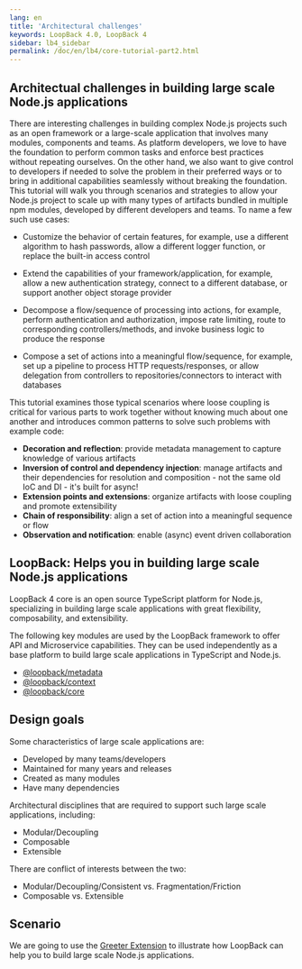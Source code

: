 ```yaml
---
lang: en
title: 'Architectural challenges'
keywords: LoopBack 4.0, LoopBack 4
sidebar: lb4_sidebar
permalink: /doc/en/lb4/core-tutorial-part2.html
---
```


## Architectual challenges in building large scale Node.js applications

There are interesting challenges in building complex Node.js projects such as an
open framework or a large-scale application that involves many modules,
components and teams. As platform developers, we love to have the foundation to
perform common tasks and enforce best practices without repeating ourselves. On
the other hand, we also want to give control to developers if needed to solve
the problem in their preferred ways or to bring in additional capabilities
seamlessly without breaking the foundation. This tutorial will walk you through
scenarios and strategies to allow your Node.js project to scale up with many
types of artifacts bundled in multiple npm modules, developed by different
developers and teams. To name a few such use cases:

- Customize the behavior of certain features, for example, use a different
  algorithm to hash passwords, allow a different logger function, or replace the
  built-in access control

- Extend the capabilities of your framework/application, for example, allow a
  new authentication strategy, connect to a different database, or support
  another object storage provider

- Decompose a flow/sequence of processing into actions, for example, perform
  authentication and authorization, impose rate limiting, route to corresponding
  controllers/methods, and invoke business logic to produce the response

- Compose a set of actions into a meaningful flow/sequence, for example, set up
  a pipeline to process HTTP requests/responses, or allow delegation from
  controllers to repositories/connectors to interact with databases

This tutorial examines those typical scenarios where loose coupling is critical
for various parts to work together without knowing much about one another and
introduces common patterns to solve such problems with example code:

- **Decoration and reflection**: provide metadata management to capture
  knowledge of various artifacts
- **Inversion of control and dependency injection**: manage artifacts and their
  dependencies for resolution and composition - not the same old IoC and DI -
  it's built for async!
- **Extension points and extensions**: organize artifacts with loose coupling
  and promote extensibility
- **Chain of responsibility**: align a set of action into a meaningful sequence
  or flow
- **Observation and notification**: enable (async) event driven collaboration

## LoopBack: Helps you in building large scale Node.js applications

LoopBack 4 core is an open source TypeScript platform for Node.js, specializing
in building large scale applications with great flexibility, composability, and
extensibility.

The following key modules are used by the LoopBack framework to offer API and
Microservice capabilities. They can be used independently as a base platform to
build large scale applications in TypeScript and Node.js.

- [@loopback/metadata](https://www.npmjs.com/package/@loopback/metadata)
- [@loopback/context](https://www.npmjs.com/package/@loopback/context)
- [@loopback/core](https://www.npmjs.com/package/@loopback/core)

## Design goals

Some characteristics of large scale applications are:

- Developed by many teams/developers
- Maintained for many years and releases
- Created as many modules
- Have many dependencies

Architectural disciplines that are required to support such large scale
applications, including:

- Modular/Decoupling
- Composable
- Extensible

There are conflict of interests between the two:

- Modular/Decoupling/Consistent vs. Fragmentation/Friction
- Composable vs. Extensible

## Scenario

We are going to use the
[Greeter Extension](https://github.com/strongloop/loopback-next/tree/master/examples/greeter-extension)
to illustrate how LoopBack can help you to build large scale Node.js
applications.
